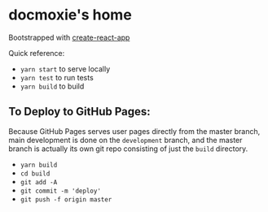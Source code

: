 # docmoxie's home

Bootstrapped with [create-react-app](https://github.com/facebook/create-react-app)

Quick reference:

- `yarn start` to serve locally
- `yarn test` to run tests
- `yarn build` to build

## To Deploy to GitHub Pages:

Because GitHub Pages serves user pages directly from the master branch, main development is done on the `development` branch, and the master branch is actually its own git repo consisting of just the `build` directory.

- `yarn build`
- `cd build`
- `git add -A`
- `git commit -m 'deploy'`
- `git push -f origin master`
